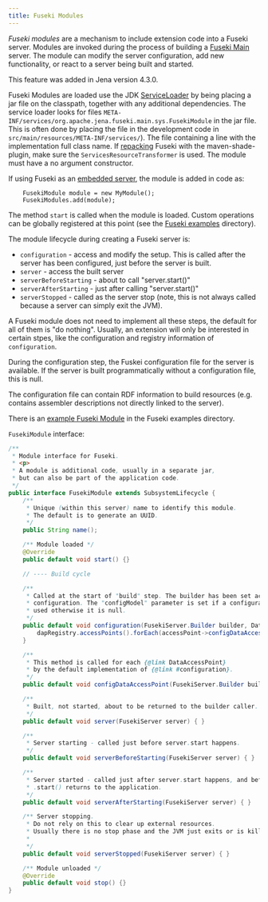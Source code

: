 ```yaml
---
title: Fuseki Modules
---
```


<em>Fuseki modules</em> are a mechanism to include extension code into a Fuseki
server. Modules are invoked during the process of building a [Fuseki
Main](./fuseki-main.html) server. The module can modify the server
configuration, add new functionality, or react to a server being built and
started.

This feature was added in Jena version 4.3.0.

Fuseki Modules are loaded use the JDK
[ServiceLoader](https://www.baeldung.com/java-spi) by being placing a jar file on the classpath,
together with any additional dependencies. The service loader looks for files
`META-INF/services/org.apache.jena.fuseki.main.sys.FusekiModule` in the jar
file.
This is often done by placing the file in the development code in
`src/main/resources/META-INF/services/`).
The file containing a line with the implementation full class name. If
[repacking](../notes/jena-repack.html) Fuseki with the maven-shade-plugin, make
sure the `ServicesResourceTransformer` is used. The module must have a no
argument constructor.

If using Fuseki as an [embedded server](./fuseki-embedded.html), the module is
added in code as:

```
    FusekiModule module = new MyModule();
    FusekiModules.add(module);
```

The method `start` is called when the module is loaded. Custom operations can
be globally registered at this point (see the [Fuseki
examples](https://github.com/apache/jena/tree/main/jena-fuseki2/jena-fuseki-main/src/test/java/org/apache/jena/fuseki/main/examples) directory).

The module lifecycle during creating a Fuseki server is:

* `configuration` - access and modify the setup. 
  This is called after the server has been configured, just before the server is built.
* `server` - access the built server
* `serverBeforeStarting` - about to call "server.start()"
* `serverAfterStarting` - just after calling "server.start()"
* `serverStopped` - called as the server stop 
  (note, this is not always called because a server can simply exit the JVM).

A Fuseki module does not need to implement all these steps, the default for all
of them is "do nothing". Usually, an extension will only be interested in
certain stpes, like the configuration and registry information of
`configuration`.

During the configuration step, the Fuskei configuration file for the server is
available. If the server is built programmatically without a configuration file,
this is null.

The configuration file can contain RDF information to build resources (e.g.
contains assembler descriptions not directly linked to the server).

There is an [example Fuseki
Module](https://github.com/apache/jena/blob/main/jena-fuseki2/jena-fuseki-main/src/test/java/org/apache/jena/fuseki/main/examples/ExFusekiMain_3_FusekiModule.java)
in the Fuseki examples directory.

`FusekiModule` interface:

```java
/**
 * Module interface for Fuseki.
 * <p>
 * A module is additional code, usually in a separate jar, 
 * but can also be part of the application code.
 */
public interface FusekiModule extends SubsystemLifecycle {
    /**
     * Unique (within this server) name to identify this module.
     * The default is to generate an UUID.
     */
    public String name();

    /** Module loaded */
    @Override
    public default void start() {}

    // ---- Build cycle

    /**
     * Called at the start of "build" step. The builder has been set according to the
     * configuration. The "configModel" parameter is set if a configuration file was
     * used otherwise it is null.
     */
    public default void configuration(FusekiServer.Builder builder, DataAccessPointRegistry dapRegistry, Model configModel) {
        dapRegistry.accessPoints().forEach(accessPoint->configDataAccessPoint(builder, accessPoint, configModel));
    }

    /**
     * This method is called for each {@link DataAccessPoint}
     * by the default implementation of {@link #configuration}.
     */
    public default void configDataAccessPoint(FusekiServer.Builder builder, DataAccessPoint dap, Model configModel) {}

    /**
     * Built, not started, about to be returned to the builder caller.
     */
    public default void server(FusekiServer server) { }

    /**
     * Server starting - called just before server.start happens.
     */
    public default void serverBeforeStarting(FusekiServer server) { }

    /**
     * Server started - called just after server.start happens, and before server
     * .start() returns to the application.
     */
    public default void serverAfterStarting(FusekiServer server) { }

    /** Server stopping.
     * Do not rely on this to clear up external resources.
     * Usually there is no stop phase and the JVM just exits or is killed externally.
     *
     */
    public default void serverStopped(FusekiServer server) { }

    /** Module unloaded */
    @Override
    public default void stop() {}
}
```
